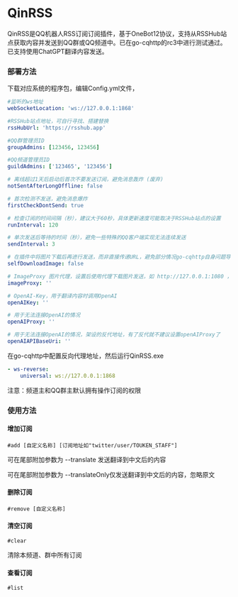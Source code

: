 # QinRSS
QinRSS是QQ机器人RSS订阅订阅插件，基于OneBot12协议，支持从RSSHub站点获取内容并发送到QQ群或QQ频道中。已在go-cqhttp的rc3中进行测试通过。
已支持使用ChatGPT翻译内容发送。

### 部署方法
下载对应系统的程序包，编辑Config.yml文件，

```yml
﻿#监听的ws地址
webSocketLocation: 'ws://127.0.0.1:1868'

#RSSHub站点地址，可自行寻找、搭建替换
rssHubUrl: 'https://rsshub.app'

#QQ群管理员ID
groupAdmins: [123456, 123456]

#QQ频道管理员ID
guildAdmins: ['123465', '123456']

# 离线超过1天后启动后首次不要发送订阅，避免消息轰炸 (废弃)
notSentAfterLongOffline: false

# 首次检测不发送，避免消息爆炸
firstCheckDontSend: true

# 检查订阅的时间间隔（秒），建议大于60秒，具体更新速度可能取决于RSSHub站点的设置
runInterval: 120

# 单次发送后等待的时间（秒），避免一些特殊的QQ客户端实现无法连续发送
sendInterval: 3

# 在插件中将图片下载后再进行发送，而非直接传递URL，避免部分情况go-cqhttp自身问题导致的图片无法正常发送
selfDownloadImage: false

# ImageProxy 图片代理，设置后使用代理下载图片发送，如 http://127.0.0.1:1080 ，仅在SelfDownloadImage设置为true时可用
imageProxy: ''

# OpenAI-Key，用于翻译内容时调用OpenAI
openAIKey: ''

# 用于无法连接OpenAI的情况
openAIProxy: ''

# 用于无法连接OpenAI的情况，架设的反代地址，有了反代就不建议设置openAIProxy了
openAIAPIBaseUri: ''
```

在go-cqhttp中配置反向代理地址，然后运行QinRSS.exe

```yml
- ws-reverse:
    universal: ws://127.0.0.1:1868
```
注意：频道主和QQ群主默认拥有操作订阅的权限

### 使用方法

#### 增加订阅
```
#add [自定义名称] [订阅地址如"twitter/user/TOUKEN_STAFF"]
```
可在尾部附加参数为 --translate 发送翻译到中文后的内容

可在尾部附加参数为 --translateOnly仅发送翻译到中文后的内容，忽略原文

#### 删除订阅
```
#remove [自定义名称]
```

#### 清空订阅
```
#clear
```
清除本频道、群中所有订阅

#### 查看订阅
```
#list
```
